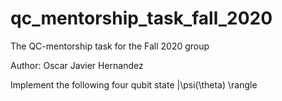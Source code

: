 # qc_mentorship_task_fall_2020

The QC-mentorship task for the Fall 2020 group


Author: Oscar Javier Hernandez



Implement the following four qubit state |\psi(\theta) \rangle 